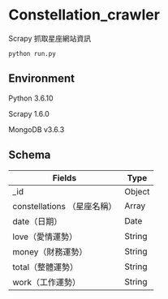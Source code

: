 # Constellation_crawler
Scrapy 抓取星座網站資訊  

`python run.py`

## Environment
Python 3.6.10  

Scrapy 1.6.0  

MongoDB v3.6.3  


## Schema
|Fields   |Type   |
|---|---|
|_id   |Object   |
|constellations （星座名稱）   |Array   |
|date（日期）   |Date   |
|love（愛情運勢）   |String   |
|money（財務運勢）   |String   |
|total（整體運勢）   |String   |
|work（工作運勢）  |String   |